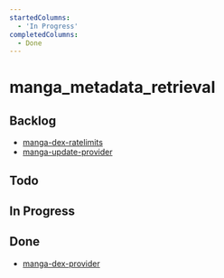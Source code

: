 ```yaml
---
startedColumns:
  - 'In Progress'
completedColumns:
  - Done
---
```


# manga_metadata_retrieval

## Backlog

- [manga-dex-ratelimits](tasks/manga-dex-ratelimits.md)
- [manga-update-provider](tasks/manga-update-provider.md)

## Todo

## In Progress

## Done

- [manga-dex-provider](tasks/manga-dex-provider.md)
